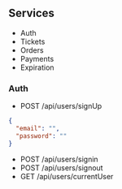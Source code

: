 ## Services
- Auth
- Tickets
- Orders
- Payments
- Expiration

### Auth
- POST /api/users/signUp
```json
{
  "email": "",
  "password": ""
}
```

- POST /api/users/signin
- POST /api/users/signout
- GET /api/users/currentUser

